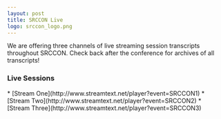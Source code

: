 ```yaml
---
layout: post
title: SRCCON Live
logo: srccon_logo.png
---
```

We are offering three channels of live streaming session transcripts throughout SRCCON. Check back after the conference for archives of all transcripts!

<h3>Live Sessions</h3>
* [Stream One](http://www.streamtext.net/player?event=SRCCON1)
* [Stream Two](http://www.streamtext.net/player?event=SRCCON2)
* [Stream Three](http://www.streamtext.net/player?event=SRCCON3)
